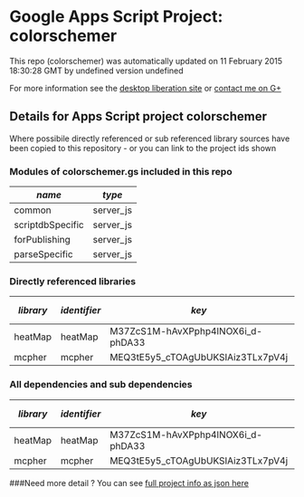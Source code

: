 # Google Apps Script Project: colorschemer
This repo (colorschemer) was automatically updated on 11 February 2015 18:30:28 GMT by undefined version undefined

For more information see the [desktop liberation site](http://ramblings.mcpher.com/Home/excelquirks/drivesdk/gettinggithubready "desktop liberation") or [contact me on G+](https://plus.google.com/+BruceMcpherson "Bruce McPherson - GDE")
## Details for Apps Script project colorschemer
Where possibile directly referenced or sub referenced library sources have been copied to this repository - or you can link to the project ids shown
### Modules of colorschemer.gs included in this repo
*name*|*type*
--- | --- 
common| server_js
scriptdbSpecific| server_js
forPublishing| server_js
parseSpecific| server_js
### Directly referenced libraries
*library*|*identifier*|*key*|*version*|*development mode*|*source available*|
--- | --- | --- | --- | --- | --- 
heatMap| heatMap|M37ZcS1M-hAvXPphp4INOX6i_d-phDA33|4|no|no
mcpher| mcpher|MEQ3tE5y5_cTOAgUbUKSIAiz3TLx7pV4j|65|no|yes
### All dependencies and sub dependencies
*library*|*identifier*|*key*|*version*|*development mode*|*source available*|
--- | --- | --- | --- | --- | --- 
heatMap| heatMap|M37ZcS1M-hAvXPphp4INOX6i_d-phDA33|no|no
mcpher| mcpher|MEQ3tE5y5_cTOAgUbUKSIAiz3TLx7pV4j|no|yes
###Need more detail ?
You can see [full project info as json here](info.json)